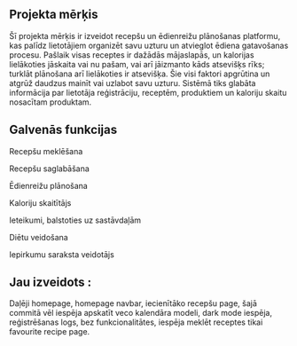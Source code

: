 ## Projekta mērķis
Šī projekta mērķis ir izveidot recepšu un ēdienreižu plānošanas platformu, kas palīdz lietotājiem organizēt savu uzturu un atvieglot ēdiena gatavošanas procesu. Pašlaik visas receptes ir dažādās mājaslapās, un kalorijas lielākoties jāskaita vai nu pašam, vai arī jāizmanto kāds atsevišķs rīks; turklāt plānošana arī lielākoties ir atsevišķa. Šie visi faktori apgrūtina un atgrūž daudzus mainīt vai uzlabot savu uzturu. Sistēmā tiks glabāta informācija par lietotāja reģistrāciju, receptēm, produktiem un kaloriju skaitu nosacītam produktam. 

## Galvenās funkcijas


Recepšu meklēšana  

Recepšu saglabāšana 

Ēdienreižu plānošana 

Kaloriju skaitītājs 

Ieteikumi, balstoties uz sastāvdaļām 

Diētu veidošana 

Iepirkumu saraksta veidotājs 

## Jau izveidots :
Daļēji homepage, homepage navbar, iecienītāko recepšu page, šajā commitā vēl iespēja apskatīt veco kalendāra modeli, dark mode iespēja, reģistrēšanas logs, bez funkcionalitātes, iespēja meklēt receptes tikai favourite recipe page.
